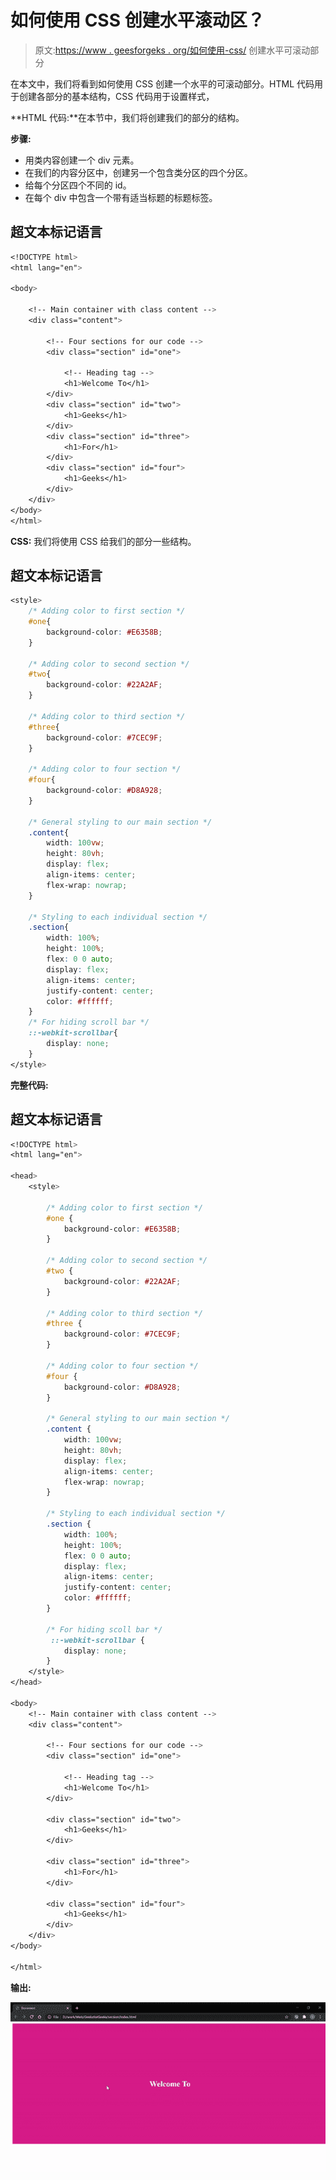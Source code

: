 # 如何使用 CSS 创建水平滚动区？

> 原文:[https://www . geesforgeks . org/如何使用-css/](https://www.geeksforgeeks.org/how-to-create-horizontal-scrollable-sections-using-css/) 创建水平可滚动部分

在本文中，我们将看到如何使用 CSS 创建一个水平的可滚动部分。HTML 代码用于创建各部分的基本结构，CSS 代码用于设置样式，

**HTML 代码:**在本节中，我们将创建我们的部分的结构。

**步骤:**

*   用类内容创建一个 div 元素。
*   在我们的内容分区中，创建另一个包含类分区的四个分区。
*   给每个分区四个不同的 id。
*   在每个 div 中包含一个带有适当标题的标题标签。

## 超文本标记语言

```css
<!DOCTYPE html>
<html lang="en">

<body>

    <!-- Main container with class content -->
    <div class="content">

        <!-- Four sections for our code -->
        <div class="section" id="one">

            <!-- Heading tag -->
            <h1>Welcome To</h1>
        </div>
        <div class="section" id="two">
            <h1>Geeks</h1>
        </div>
        <div class="section" id="three">
            <h1>For</h1>
        </div>
        <div class="section" id="four">
            <h1>Geeks</h1>
        </div>
    </div>
</body>
</html>
```

**CSS:** 我们将使用 CSS 给我们的部分一些结构。

## 超文本标记语言

```css
<style>
    /* Adding color to first section */
    #one{
        background-color: #E6358B;
    }

    /* Adding color to second section */
    #two{
        background-color: #22A2AF;
    }

    /* Adding color to third section */
    #three{
        background-color: #7CEC9F;
    }

    /* Adding color to four section */
    #four{
        background-color: #D8A928;
    }

    /* General styling to our main section */
    .content{
        width: 100vw;
        height: 80vh;
        display: flex;
        align-items: center;
        flex-wrap: nowrap;
    }

    /* Styling to each individual section */
    .section{
        width: 100%;
        height: 100%;
        flex: 0 0 auto;
        display: flex;
        align-items: center;
        justify-content: center;
        color: #ffffff;
    }
    /* For hiding scroll bar */
    ::-webkit-scrollbar{
        display: none;
    }
</style>
```

**完整代码:**

## 超文本标记语言

```css
<!DOCTYPE html>
<html lang="en">

<head>
    <style>

        /* Adding color to first section */
        #one {
            background-color: #E6358B;
        }

        /* Adding color to second section */
        #two {
            background-color: #22A2AF;
        }

        /* Adding color to third section */
        #three {
            background-color: #7CEC9F;
        }

        /* Adding color to four section */
        #four {
            background-color: #D8A928;
        }

        /* General styling to our main section */
        .content {
            width: 100vw;
            height: 80vh;
            display: flex;
            align-items: center;
            flex-wrap: nowrap;
        }

        /* Styling to each individual section */
        .section {
            width: 100%;
            height: 100%;
            flex: 0 0 auto;
            display: flex;
            align-items: center;
            justify-content: center;
            color: #ffffff;
        }

        /* For hiding scoll bar */
         ::-webkit-scrollbar {
            display: none;
        }
    </style>
</head>

<body>
    <!-- Main container with class content -->
    <div class="content">

        <!-- Four sections for our code -->
        <div class="section" id="one">

            <!-- Heading tag -->
            <h1>Welcome To</h1>
        </div>

        <div class="section" id="two">
            <h1>Geeks</h1>
        </div>

        <div class="section" id="three">
            <h1>For</h1>
        </div>

        <div class="section" id="four">
            <h1>Geeks</h1>
        </div>
    </div>
</body>

</html>
```

**输出:**

![](img/c23830db2be8f476659682bb0eacd73a.png)